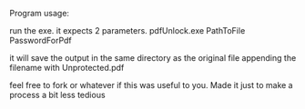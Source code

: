 Program usage: 

run the exe. it expects 2 parameters. 
 pdfUnlock.exe PathToFile PasswordForPdf

it will save the output in the same directory as the original file appending the filename with Unprotected.pdf

feel free to fork or whatever if this was useful to you. Made it just to make a process a bit less tedious 

